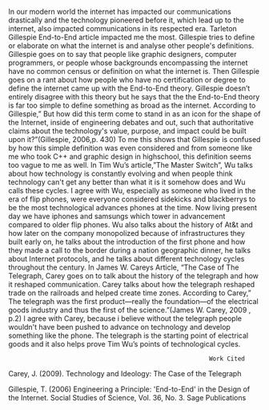  In our modern world the internet has impacted our communications drastically and the technology pioneered before it, which lead up to the internet, also impacted communications in its respected era. Tarleton Gillespie End-to-End article impacted me the most. Gillespie tries to define or elaborate on what the internet is and analyse other people's definitions. Gillespie goes on to say that people like graphic designers, computer programmers, or people whose backgrounds encompassing the internet have no common census or definition on what the internet is. Then Gillespie goes on a rant about how people who have no certification or degree to define the internet came up with the End-to-End theory. Gillespie doesn’t entirely disagree with this theory but he says that the the End-to-End theory is far too simple to define something as broad as the internet. According to Gillespie,” But how did this term come to stand in as an icon for the shape of the Internet, inside of engineering debates and out, such that authoritative claims about the technology's value, purpose, and impact could be built upon it?”(Gillespie, 2006,p. 430) To me this shows that Gillespie is confused by how this simple definition was even considered and from someone like me who took C++ and graphic design in highschool, this definition seems too vague to me as well. In Tim Wu’s article,”The Master Switch”, Wu talks about how technology is constantly evolving and when people think technology can't get any better than what it is it somehow does and Wu calls these cycles. I agree with Wu, especially as someone who lived in the era of flip phones, were everyone considered sidekicks and blackberrys to be the most technological advances phones at the time. Now living present day we have iphones and samsungs which tower in advancement compared to older flip phones.  Wu also talks about the history of At&t and how later on the company monopolized because of infrastructures they built early on, he talks about the introduction of the first phone and how they made a call to the border during a nation geographic dinner, he talks about Internet protocols, and he talks about different technology cycles throughout the century. In James W. Careys Article, “The Case of The Telegraph, Carey goes on to talk about the history of the telegraph and how it reshaped communication. Carey talks about how the telegraph reshaped trade on the railroads and helped create time zones. According to Carey,” The telegraph was the first product—really the foundation—of the electrical goods industry and thus the first of the science.”(James W. Carey, 2009 , p.2) I agree with Carey, because i believe without the telegraph people wouldn't have been pushed to advance on technology and develop something like the phone. The telegraph is the starting point of electrical goods and it also helps prove Tim Wu’s points of technological cycles.  

                                                            Work Cited
                                                              
Carey, J. (2009). Technology and Ideology: The Case of the Telegraph

Gillespie, T. (2006) Engineering a Principle: 'End-to-End' in the Design of the Internet. Social Studies of Science, Vol. 36, No. 3. Sage Publications
